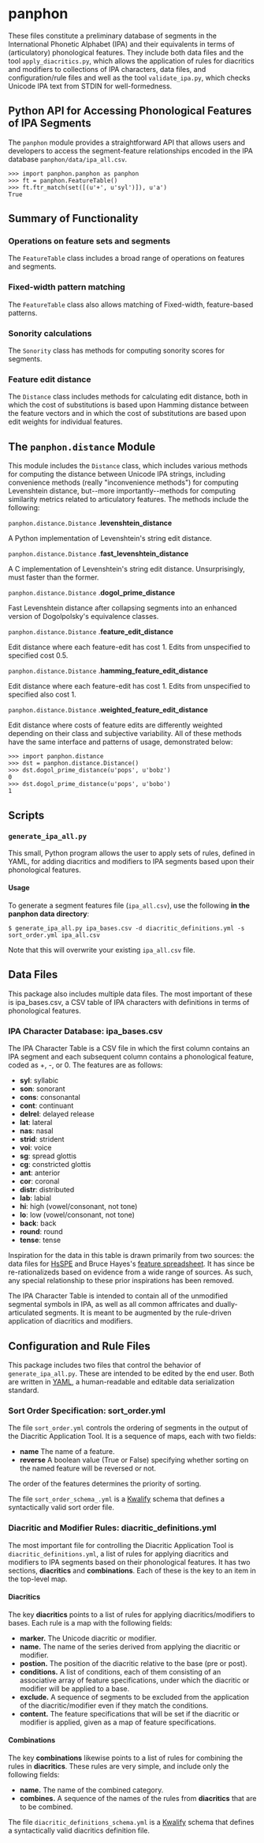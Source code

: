 # panphon

These files constitute a preliminary database of segments in the International Phonetic Alphabet (IPA) and their equivalents in terms of (articulatory) phonological features. They include both data files and the tool `apply_diacritics.py`, which allows the application of rules for diacritics and modifiers to collections of IPA characters, data files, and configuration/rule files and well as the tool `validate_ipa.py`, which checks Unicode IPA text from STDIN for well-formedness.

## Python API for Accessing Phonological Features of IPA Segments

The `panphon` module provides a straightforward API that allows users and developers to access the segment-feature relationships encoded in the IPA database `panphon/data/ipa_all.csv`.

    >>> import panphon.panphon as panphon
    >>> ft = panphon.FeatureTable()
    >>> ft.ftr_match(set([(u'+', u'syl')]), u'a')
	True

## Summary of Functionality

### Operations on feature sets and segments

The `FeatureTable` class includes a broad range of operations on features and segments.

### Fixed-width pattern matching

The `FeatureTable` class also allows matching of Fixed-width, feature-based patterns.

### Sonority calculations

The `Sonority` class has methods for computing sonority scores for segments.

### Feature edit distance

The `Distance` class includes methods for calculating edit distance, both in which the cost of substitutions is based upon Hamming distance between the feature vectors and in which the cost of substitutions are based upon edit weights for individual features.

## The ```panphon.distance``` Module

This module includes the ```Distance``` class, which includes various methods for computing the distance between Unicode IPA strings, including convenience methods (really "inconvenience methods") for computing Levenshtein distance, but--more importantly--methods for computing similarity metrics related to articulatory features. The methods include the following:

```panphon.distance.Distance``` .**levenshtein_distance**

A Python implementation of Levenshtein's string edit distance.

```panphon.distance.Distance``` .**fast_levenshtein_distance**

A C implementation of Levenshtein's string edit distance. Unsurprisingly, must faster than the former.

```panphon.distance.Distance``` .**dogol_prime_distance**

Fast Levenshtein distance after collapsing segments into an enhanced version of Dogolpolsky's equivalence classes.

```panphon.distance.Distance``` .**feature_edit_distance**

Edit distance where each feature-edit has cost 1. Edits from unspecified to specified cost 0.5.

```panphon.distance.Distance``` .**hamming_feature_edit_distance**

Edit distance where each feature-edit has cost 1. Edits from unspecified to specified also cost 1.

```panphon.distance.Distance``` .**weighted_feature_edit_distance**

Edit distance where costs of feature edits are differently weighted depending on their class and subjective variability. All of these methods have the same interface and patterns of usage, demonstrated below:


    >>> import panphon.distance
    >>> dst = panphon.distance.Distance()
    >>> dst.dogol_prime_distance(u'pops', u'bobz')
    0
    >>> dst.dogol_prime_distance(u'pops', u'bobo')
    1

## Scripts

### ```generate_ipa_all.py```

This small, Python program allows the user to apply sets of rules, defined in YAML, for adding diacritics and modifiers to IPA segments based upon their phonological features.

#### Usage

To generate a segment features file (```ipa_all.csv```), use the following **in the panphon data directory**:

    $ generate_ipa_all.py ipa_bases.csv -d diacritic_definitions.yml -s sort_order.yml ipa_all.csv

Note that this will overwrite your existing ```ipa_all.csv``` file.

## Data Files

This package also includes multiple data files. The most important of these is ipa_bases.csv, a CSV table of IPA characters with definitions in terms of phonological features.

### IPA Character Database: ipa_bases.csv

The IPA Character Table is a CSV file in which the first column contains an IPA segment and each subsequent column contains a phonological feature, coded as +, -, or 0. The features are as follows:

* **syl**: syllabic
* **son**: sonorant
* **cons**: consonantal
* **cont**: continuant
* **delrel**: delayed release
* **lat**: lateral
* **nas**: nasal
* **strid**: strident
* **voi**: voice
* **sg**: spread glottis
* **cg**: constricted glottis
* **ant**: anterior
* **cor**: coronal
* **distr**: distributed
* **lab**: labial
* **hi**: high (vowel/consonant, not tone)
* **lo**: low (vowel/consonant, not tone)
* **back**: back
* **round**: round
* **tense**: tense

Inspiration for the data in this table is drawn primarily from two sources: the data files for [HsSPE](https://github.com/dmort27/HsSPE) and Bruce Hayes's [feature spreadsheet](http://www.linguistics.ucla.edu/people/hayes/IP/#features). It has since be re-rationalizeds based on evidence from a wide range of sources. As such, any special relationship to these prior inspirations has been removed.

The IPA Character Table is intended to contain all of the unmodified segmental symbols in IPA, as well as all common affricates and dually-articulated segments. It is meant to be augmented by the rule-driven application of diacritics and modifiers.

## Configuration and Rule Files

This package includes two files that control the behavior of ```generate_ipa_all.py```. These are intended to be edited by the end user. Both are written in [YAML](http://www.yaml.org/), a human-readable and editable data serialization standard.

### Sort Order Specification: sort_order.yml

The file `sort_order.yml` controls the ordering of segments in the output of the Diacritic Application Tool. It is a sequence of maps, each with two fields:

* **name** The name of a feature.
* **reverse** A boolean value (True or False) specifying whether sorting on the named feature will be reversed or not.

The order of the features determines the priority of sorting.

The file `sort_order_schema_.yml` is a [Kwalify](http://www.kuwata-lab.com/kwalify/) schema that defines a syntactically valid sort order file.

### Diacritic and Modifier Rules: diacritic_definitions.yml

The most important file for controlling the Diacritic Application Tool is `diacritic_definitions.yml`, a list of rules for applying diacritics and modifiers to IPA segments based on their phonological features. It has two sections, **diacritics** and **combinations**. Each of these is the key to an item in the top-level map.

#### Diacritics

The key **diacritics** points to a list of rules for applying diacritics/modifiers to bases. Each rule is a map with the following fields:

* **marker.** The Unicode diacritic or modifier.
* **name.** The name of the series derived from applying the diacritic or modifier.
* **postion.** The position of the diacritic relative to the base (pre or post).
* **conditions.** A list of conditions, each of them consisting of an associative array of feature specifications, under which the diacritic or modifier will be applied to a base.
* **exclude.** A sequence of segments to be excluded from the application of the diacritic/modifier even if they match the conditions.
* **content.** The feature specifications that will be set if the diacritic or modifier is applied, given as a map of feature specifications.

#### Combinations

The key **combinations** likewise points to a list of rules for combining the rules in **diacritics**. These rules are very simple, and include only the following fields:

* **name.** The name of the combined category.
* **combines.** A sequence of the names of the rules from
  **diacritics** that are to be combined.

The file `diacritic_definitions_schema.yml` is a [Kwalify](http://www.kuwata-lab.com/kwalify/) schema that defines a syntactically valid diacritics definition file.
